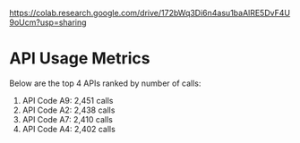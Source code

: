 https://colab.research.google.com/drive/172bWq3Di6n4asu1baAlRE5DvF4U9oUcm?usp=sharing

# API Usage Metrics

Below are the top 4 APIs ranked by number of calls:

1. API Code A9: 2,451 calls
2. API Code A2: 2,438 calls
3. API Code A7: 2,410 calls
4. API Code A4: 2,402 calls
